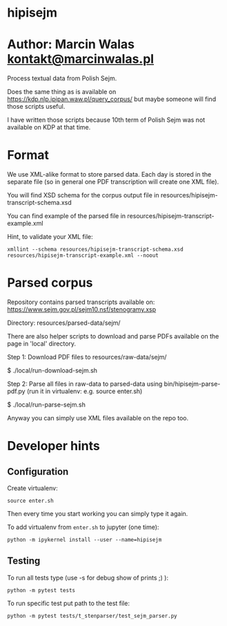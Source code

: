 # hipisejm
# Author: Marcin Walas <kontakt@marcinwalas.pl>

Process textual data from Polish Sejm.

Does the same thing as is available on https://kdp.nlp.ipipan.waw.pl/query_corpus/
but maybe someone will find those scripts useful.

I have written those scripts because 10th term of Polish Sejm was not available on KDP at that time.

Format
======

We use XML-alike format to store parsed data.
Each day is stored in the separate file (so in general one PDF transcription will create one XML file).

You will find XSD schema for the corpus output file in resources/hipisejm-transcript-schema.xsd

You can find example of the parsed file in resources/hipisejm-transcript-example.xml

Hint, to validate your XML file:

    xmllint --schema resources/hipisejm-transcript-schema.xsd resources/hipisejm-transcript-example.xml --noout

Parsed corpus
=============

Repository contains parsed transcripts available on: https://www.sejm.gov.pl/sejm10.nsf/stenogramy.xsp

Directory: resources/parsed-data/sejm/

There are also helper scripts to download and parse PDFs available on the page in 'local' directory.

Step 1: Download PDF files to resources/raw-data/sejm/

   $ ./local/run-download-sejm.sh

Step 2: Parse all files in raw-data to parsed-data using bin/hipisejm-parse-pdf.py (run it in virtualenv: e.g. source enter.sh)

   $ ./local/run-parse-sejm.sh

Anyway you can simply use XML files available on the repo too.

Developer hints
===============

Configuration
-------------

Create virtualenv:

    source enter.sh

Then every time you start working you can simply type it again.

To add virtualenv from `enter.sh` to jupyter (one time):

    python -m ipykernel install --user --name=hipisejm

Testing
-------

To run all tests type (use -s for debug show of prints ;) ):

    python -m pytest tests

To run specific test put path to the test file:

    python -m pytest tests/t_stenparser/test_sejm_parser.py
